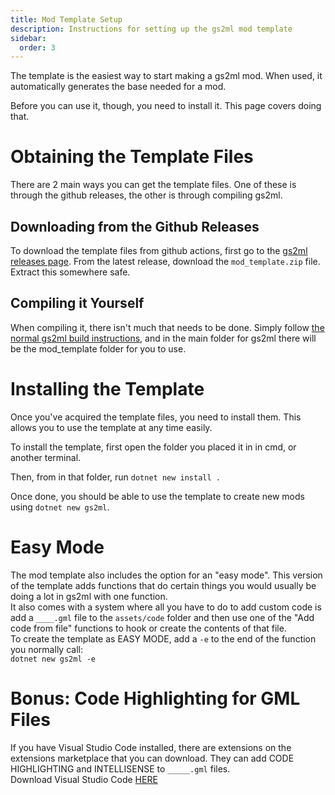 ```yaml
---
title: Mod Template Setup
description: Instructions for setting up the gs2ml mod template
sidebar:
  order: 3
---
```


The template is the easiest way to start making a gs2ml mod. When used, it automatically generates the base needed for a mod.

Before you can use it, though, you need to install it. This page covers doing that.

# Obtaining the Template Files
There are 2 main ways you can get the template files.
One of these is through the github releases, the other is through compiling gs2ml.

## Downloading from the Github Releases
To download the template files from github actions, first go to the [gs2ml releases page](https://github.com/OmegaMetor/GS2ML/releases). From the latest release, download the `mod_template.zip` file.
Extract this somewhere safe.

## Compiling it Yourself
When compiling it, there isn't much that needs to be done. Simply follow [the normal gs2ml build instructions](/GS2ML/guides/installation/#compiling-gs2ml), and in the main folder for gs2ml there will be the mod_template folder for you to use.

# Installing the Template
Once you've acquired the template files, you need to install them. This allows you to use the template at any time easily.

To install the template, first open the folder you placed it in in cmd, or another terminal.

Then, from in that folder, run `dotnet new install .`

Once done, you should be able to use the template to create new mods using `dotnet new gs2ml`.

# Easy Mode
The mod template also includes the option for an "easy mode". This version of the template adds functions that do certain things you would usually be doing a lot in gs2ml with one function.  
It also comes with a system where all you have to do to add custom code is add a `____.gml` file to the `assets/code` folder and then use one of the "Add code from file" functions to hook or create the contents of that file.  
To create the template as EASY MODE, add a `-e` to the end of the function you normally call:  
`dotnet new gs2ml -e`  
  
# Bonus: Code Highlighting for GML Files
If you have Visual Studio Code installed, there are extensions on the extensions marketplace that you can download. They can add CODE HIGHLIGHTING and INTELLISENSE to `_____.gml` files.  
Download Visual Studio Code [HERE](https://code.visualstudio.com/)  
